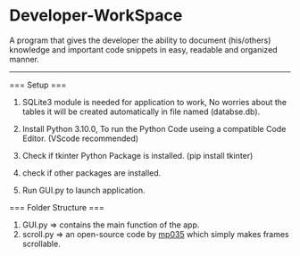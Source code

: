 # Developer-WorkSpace
A program that gives the developer the ability to document (his/others) knowledge and important code snippets in easy, readable and organized manner.

<hr>

=== Setup ===
1) SQLite3 module is needed for application to work, No worries about the tables it will be created automatically in file named (databse.db).

3) Install Python 3.10.0, To run the Python Code useing a compatible Code Editor. (VScode recommended)

4) Check if tkinter Python Package is installed. (pip install tkinter)

5) check if other packages are installed.  

6) Run GUI.py to launch application.

=== Folder Structure ===
1) GUI.py => contains the main function of the app.
2) scroll.py => an open-source code by [mp035](https://github.com/mp035) which simply makes frames scrollable.
